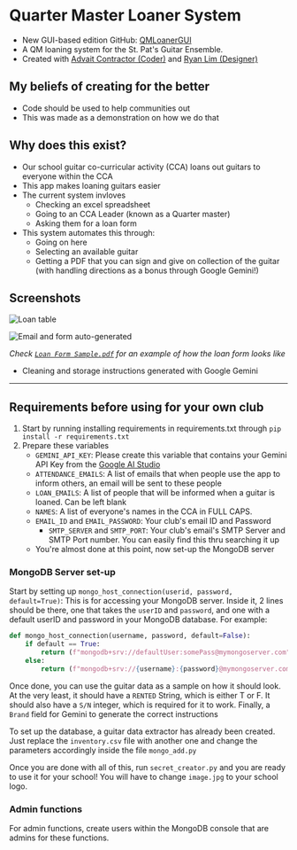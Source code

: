 # Quarter Master Loaner System
- New GUI-based edition GitHub: [QMLoanerGUI](https://github.com/contyadvait/QMLoanerGUI)
- A QM loaning system for the St. Pat's Guitar Ensemble.
- Created with [Advait Contractor (Coder)](mailto:advait@contractor.net) and [Ryan Lim (Designer)](mailto:ryanlim2009@gmail.com)
## My beliefs of creating for the better
- Code should be used to help communities out
- This was made as a demonstration on how we do that
## Why does this exist?
- Our school guitar co-curricular activity (CCA) loans out guitars to everyone within the CCA
- This app makes loaning guitars easier
- The current system invloves
    - Checking an excel spreadsheet
    - Going to an CCA Leader (known as a Quarter master)
    - Asking them for a loan form
- This system automates this through:
    - Going on here
    - Selecting an available guitar
    - Getting a PDF that you can sign and give on collection of the guitar (with handling directions as a bonus through Google Gemini!)

## Screenshots
![Loan table](https://cloud-7r6fpad9m-hack-club-bot.vercel.app/0loan_table.png)

![Email and form auto-generated](https://cloud-gwda8ooks-hack-club-bot.vercel.app/0generated_email_and_form.png)

_Check [`Loan Form Sample.pdf`](https://github.com/contyadvait/QMLoaner/blob/master/Loan%20Form%20Sample.pdf) for an example of how the loan form looks like_
- Cleaning and storage instructions generated with Google Gemini

---
## Requirements before using for your own club
1. Start by running installing requirements in requirements.txt through `pip install -r requirements.txt`
2. Prepare these variables
    - `GEMINI_API_KEY`: Please create this variable that contains your Gemini API Key from the [Google AI Studio](https://ai.google.dev/aistudio)
    - `ATTENDANCE_EMAILS`: A list of emails that when people use the app to inform others, an email will be sent to these people 
    -  `LOAN_EMAILS`: A list of people that will be informed when a guitar is loaned. Can be left blank
    - `NAMES`: A list of everyone's names in the CCA in FULL CAPS.
    - `EMAIL_ID` and `EMAIL_PASSWORD`: Your club's email ID and Password
        - `SMTP_SERVER` and `SMTP_PORT`: Your club's email's SMTP Server and SMTP Port number. You can easily find this thru searching it up
    - You're almost done at this point, now set-up the MongoDB server

### MongoDB Server set-up
Start by setting up `mongo_host_connection(userid, password, default=True)`: This is for accessing your MongoDB server. Inside it, 2 lines should be there, one that takes the `userID` and `password`, and one with a default userID and password in your MongoDB database.
For example:
```python
def mongo_host_connection(username, password, default=False):
    if default == True:
        return (f"mongodb+srv://defaultUser:somePass@mymongoserver.com")
    else:
        return (f"mongodb+srv://{username}:{password}@mymongoserver.com")
```

Once done, you can use the guitar data as a sample on how it should look. At the very least, it should have a `RENTED` String, which is either T or F. It should also have a `S/N` integer, which is required for it to work. Finally, a `Brand` field for Gemini to generate the correct instructions

To set up the database, a guitar data extractor has already been created. Just replace the `inventory.csv` file with another one and change the parameters accordingly inside the file `mongo_add.py`

Once you are done with all of this, run `secret_creator.py` and you are ready to use it for your school! You will have to change `image.jpg` to your school logo.

### Admin functions
For admin functions, create users within the MongoDB console that are admins for these functions. 

